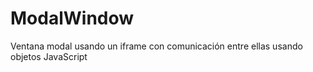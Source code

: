 ModalWindow
===========

Ventana modal usando un iframe con comunicación entre ellas usando objetos JavaScript